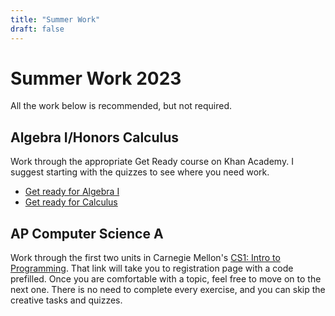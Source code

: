 ```yaml
---
title: "Summer Work"
draft: false
---
```


# Summer Work 2023

All the work below is recommended, but not required.

## Algebra I/Honors Calculus
Work through the appropriate Get Ready course on Khan Academy. I suggest starting with the quizzes to see where you need work.

- [Get ready for Algebra I](https://www.khanacademy.org/math/get-ready-for-algebra-i)
- [Get ready for Calculus](https://www.khanacademy.org/math/get-ready-for-ap-calc)

## AP Computer Science A
Work through the first two units in Carnegie Mellon's [CS1: Intro to Programming](https://academy.cs.cmu.edu/new-student/KR27-WR21). That link will take you to registration page with a code prefilled. Once you are comfortable with a topic, feel free to move on to the next one. There is no need to complete every exercise, and you can skip the creative tasks and quizzes.